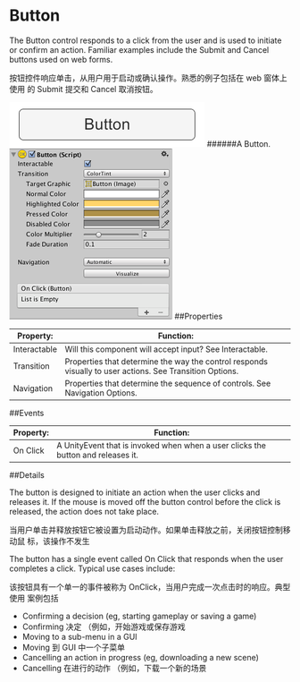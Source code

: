 # Button

The Button control responds to a click from the user and is used to initiate or confirm an action. Familiar examples include the Submit and Cancel buttons used on web forms.

按钮控件响应单击，从用户用于启动或确认操作。熟悉的例子包括在 web 窗体上使用 的 Submit 提交和 Cancel 取消按钮。 

![](Main/UI_ButtonExample.png)
######A Button.
![](Main/UI_ButtonInspector.png)
##Properties

| Property:	 | Function: |
| -- | -- |
| Interactable	 | Will this component will accept input? See Interactable. |
| Transition	 | Properties that determine the way the control responds visually to user actions. See Transition Options. |
| Navigation	 | Properties that determine the sequence of controls. See Navigation Options. |
##Events

| Property:	 | Function: |
| -- | -- |
| On Click	 | A UnityEvent that is invoked when when a user clicks the button and releases it. |
##Details

The button is designed to initiate an action when the user clicks and releases it. If the mouse is moved off the button control before the click is released, the action does not take place.

当用户单击并释放按钮它被设置为启动动作。如果单击释放之前，关闭按钮控制移动鼠 标，该操作不发生

The button has a single event called On Click that responds when the user completes a click. Typical use cases include:

该按钮具有一个单一的事件被称为 OnClick，当用户完成一次点击时的响应。典型使用 案例包括

* Confirming a decision (eg, starting gameplay or saving a game)
* Confirming 决定 （例如，开始游戏或保存游戏
* Moving to a sub-menu in a GUI
* Moving 到 GUI 中一个子菜单
* Cancelling an action in progress (eg, downloading a new scene)
* Cancelling 在进行的动作 （例如，下载一个新的场景